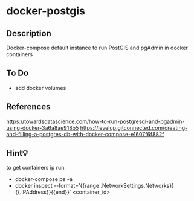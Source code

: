 # docker-postgis

## Description

Docker-compose default instance to run PostGIS and pgAdmin in docker containers

## To Do

- add docker volumes

## References

https://towardsdatascience.com/how-to-run-postgresql-and-pgadmin-using-docker-3a6a8ae918b5
https://levelup.gitconnected.com/creating-and-filling-a-postgres-db-with-docker-compose-e1607f6f882f

## Hint💡

to get containers ip run:

- docker-compose ps -a
- docker inspect --format='{{range .NetworkSettings.Networks}}{{.IPAddress}}{{end}}' <container_id>
